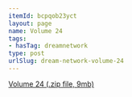 ```yaml
---
itemId: bcpqob23yct
layout: page
name: Volume 24
tags:
- hasTag: dreamnetwork
type: post
urlSlug: dream-network-volume-24
---
```

<a href="../files/Volume_24.zip" download>Volume 24 (.zip file, 9mb)</a>
